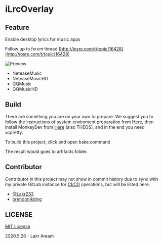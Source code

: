# iLrcOverlay

## Feature

Enable desktop lyrics for music apps

Follow up to forum thread [http://iosre.com/t/topic/16428](http://iosre.com/t/topic/16428)

![Preview](https://moreinfo.thebigboss.org/moreinfo/neteasemusiclyricsoverlay1.jpg)

- NeteaseMusic
- NeteaseMusicHD
- QQMusic
- QQMusicHD

## Build
There are something you are on your own to prepare. We suggest you to follow the instructions of system enviroment preparation from [Here](https://github.com/Co2333/iOSreExtension), then install MonkeyDev from [Here](https://github.com/AloneMonkey/MonkeyDev) (also THEOS), and in the end you need xcpretty.

To build this project, click and open bake.command

The result would goes to artifacts folder.

## Contributor
Contributor in this project may not show in commit history due to sync with my private GitLab instance for [CI/CD](https://lab.qaq.wiki/Lakr233/ilrcoverlay/pipelines) operations, but will be listed here.

- [@Lakr233](https://twitter.com/Lakr233)
- [brendonjkding](https://github.com/brendonjkding)

## LICENSE

[MIT License](./LICENSE)

2020.5.26 - Lakr Aream